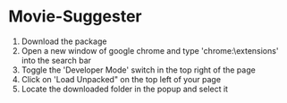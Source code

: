 # Movie-Suggester

1. Download the package 
2. Open a new window of google chrome and type 'chrome:\\extensions' into the search bar
3. Toggle the 'Developer Mode' switch in the top right of the page
4. Click on 'Load Unpacked" on the top left of your page
5.  Locate the downloaded folder in the popup and select it

